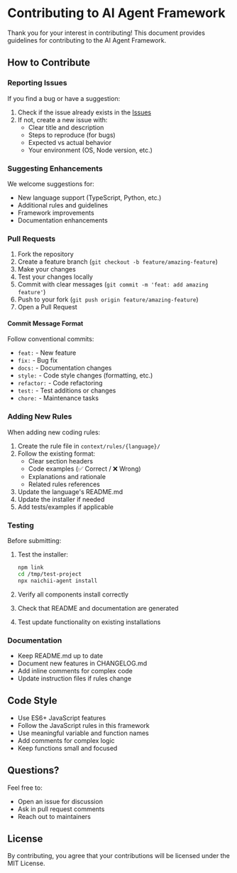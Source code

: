 # Contributing to AI Agent Framework

Thank you for your interest in contributing! This document provides guidelines for contributing to the AI Agent Framework.

## How to Contribute

### Reporting Issues

If you find a bug or have a suggestion:

1. Check if the issue already exists in the [Issues](https://github.com/1naichii/naichii-agent/issues)
2. If not, create a new issue with:
   - Clear title and description
   - Steps to reproduce (for bugs)
   - Expected vs actual behavior
   - Your environment (OS, Node version, etc.)

### Suggesting Enhancements

We welcome suggestions for:
- New language support (TypeScript, Python, etc.)
- Additional rules and guidelines
- Framework improvements
- Documentation enhancements

### Pull Requests

1. Fork the repository
2. Create a feature branch (`git checkout -b feature/amazing-feature`)
3. Make your changes
4. Test your changes locally
5. Commit with clear messages (`git commit -m 'feat: add amazing feature'`)
6. Push to your fork (`git push origin feature/amazing-feature`)
7. Open a Pull Request

#### Commit Message Format

Follow conventional commits:
- `feat:` - New feature
- `fix:` - Bug fix
- `docs:` - Documentation changes
- `style:` - Code style changes (formatting, etc.)
- `refactor:` - Code refactoring
- `test:` - Test additions or changes
- `chore:` - Maintenance tasks

### Adding New Rules

When adding new coding rules:

1. Create the rule file in `context/rules/{language}/`
2. Follow the existing format:
   - Clear section headers
   - Code examples (✅ Correct / ❌ Wrong)
   - Explanations and rationale
   - Related rules references
3. Update the language's README.md
4. Update the installer if needed
5. Add tests/examples if applicable

### Testing

Before submitting:

1. Test the installer:
   ```bash
   npm link
   cd /tmp/test-project
   npx naichii-agent install
   ```

2. Verify all components install correctly
3. Check that README and documentation are generated
4. Test update functionality on existing installations

### Documentation

- Keep README.md up to date
- Document new features in CHANGELOG.md
- Add inline comments for complex code
- Update instruction files if rules change

## Code Style

- Use ES6+ JavaScript features
- Follow the JavaScript rules in this framework
- Use meaningful variable and function names
- Add comments for complex logic
- Keep functions small and focused

## Questions?

Feel free to:
- Open an issue for discussion
- Ask in pull request comments
- Reach out to maintainers

## License

By contributing, you agree that your contributions will be licensed under the MIT License.
